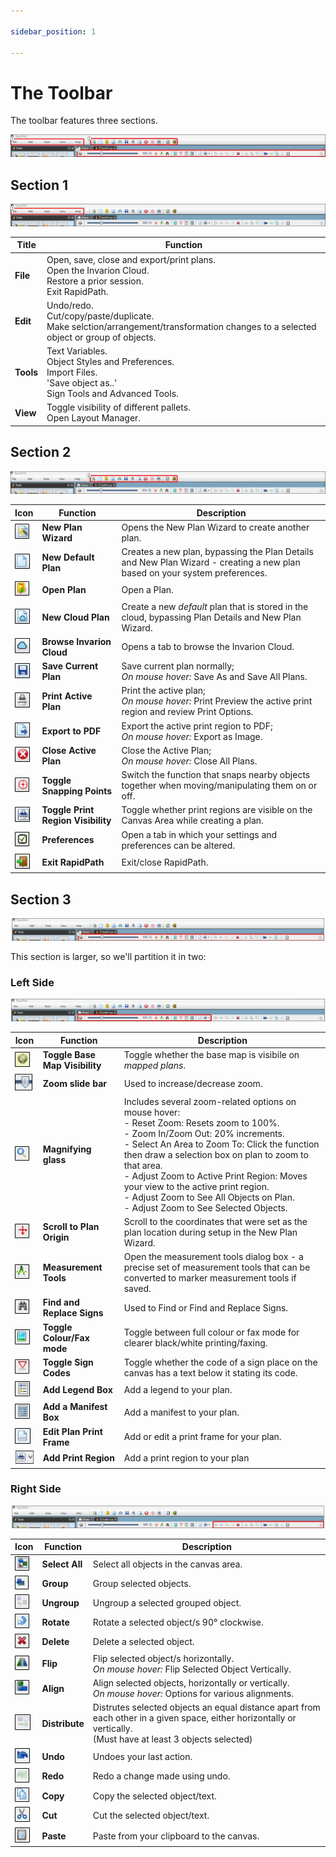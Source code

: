 ```yaml
---

sidebar_position: 1

---
```

# The Toolbar

The toolbar features three sections.

![toolbar overview](./assets/toolbox-all-labelled.jpg)

## Section 1

![section 1](./assets/toolbar-top-left.jpg)

|Title         |                                                                 Function     |
|----------------|----------------------------------------------------------------------|
|**File**|Open, save, close and export/print plans. <br /> Open the Invarion Cloud.<br /> Restore a prior session.<br /> Exit RapidPath.  |
|**Edit**|Undo/redo.<br /> Cut/copy/paste/duplicate.<br />  Make selction/arrangement/transformation changes to a selected object or group of objects.                                                |
|**Tools**|Text Variables. <br /> Object Styles and Preferences.<br />  Import Files.<br />  'Save object as..'<br /> Sign Tools and Advanced Tools.      |
|**View** |Toggle visibility of different pallets.<br /> Open Layout Manager.  |

## Section 2 

![section 2](./assets/toolbar-top-right.jpg)

| Icon |Function      |  Description|
|------|----------|-----------------|
|![new plan wizard](./assets/new-plan-wizard.jpg)|**New Plan Wizard**|Opens the New Plan Wizard to create another plan.                             |
|![new default plan](./assets/new-default-plan.jpg)|**New Default Plan**|Creates a new plan, bypassing the Plan Details and New Plan Wizard - creating a new plan based on your system preferences.                                                |
|![open plan](./assets/open.jpg)|**Open Plan**|Open a Plan.      |
|![new cloud plan](./assets/new-cloud-plan.jpg)|**New Cloud Plan** |Create a new *default* plan that is stored in the cloud, bypassing Plan Details and New Plan Wizard.|
|![browse cloud](./assets/browse-invarion-cloud.jpg)|**Browse Invarion Cloud**|Opens a tab to browse the Invarion Cloud.                             |
|![save](./assets/save.jpg)|**Save Current Plan**|Save current plan normally; <br /> *On mouse hover:* Save As and Save All Plans.                             |
|![print](./assets/print-active-plan.jpg)|**Print Active Plan**|Print the active plan;<br /> *On mouse hover:* Print Preview the active print region and review Print Options.      |
|![export to pdf](./assets/export-to-pdf.jpg)|**Export to PDF** |Export the active print region to PDF;<br /> *On mouse hover:* Export as Image.|
|![close plan](./assets/close-plan.jpg)|**Close Active Plan**|Close the Active Plan;<br /> *On mouse hover:* Close All Plans.                                                |
|![toggle snapping](./assets/snapping.jpg)|**Toggle Snapping Points**|Switch the function that snaps nearby objects together when moving/manipulating them on or off.                 |
|![toggle print regions](./assets/toggle-print-region-visibility.jpg)|**Toggle Print Region Visibility**|Toggle whether print regions are visible on the Canvas Area while creating a plan.                    |
|![preferences](./assets/preferences.jpg)|**Preferences**|Open a tab in which your settings and preferences can be altered.                                        |
|![exit](./assets/exit.jpg)|**Exit RapidPath**|Exit/close RapidPath.                                                |

## Section 3

![section 3](./assets/toolbar-bottom.jpg)

This section is larger, so we'll partition it in two:

### Left Side

![bottom left partition](./assets/toolbar-bottom-partition-left.jpg)

| Icon |Function      |  Description|
|------|----------|-----------------|
|![toggle base map](./assets/toggle-base-map.jpg) |**Toggle Base Map Visibility**   |Toggle whether the base map is visibile on *mapped plans*.  |
|![zoom slidebar](./assets/zoom-slider.jpg)|**Zoom slide bar**   |Used to increase/decrease zoom.  |
|![magnifying glass](./assets/zoom-controls.jpg) |**Magnifying glass**   |Includes several zoom-related options on mouse hover:<br /> - Reset Zoom: Resets zoom to 100%.<br />- Zoom In/Zoom Out: 20% increments.<br />- Select An Area to Zoom To: Click the function then draw a selection box on plan to zoom to that area.<br />- Adjust Zoom to Active Print Region: Moves your view to the active print region.<br />- Adjust Zoom to See All Objects on Plan.<br />- Adjust Zoom to See Selected Objects.   |
|![scroll to origin](./assets/plan-origin.jpg) |**Scroll to Plan Origin**   |Scroll to the coordinates that were set as the plan location during setup in the New Plan Wizard.  |
|![measurement tools](./assets/measurement.jpg) |**Measurement Tools**   |Open the measurement tools dialog box - a precise set of measurement tools that can be converted to marker measurement tools if saved.  |
|![find and replace signs](./assets/find-and-replace.jpg) |**Find and Replace Signs**   |Used to Find or Find and Replace Signs.  |
|![toggle fax mode](./assets/fax-mode.jpg) |**Toggle Colour/Fax mode**   |Toggle between full colour or fax mode for clearer black/white printing/faxing.  |
|![sign codes](./assets/sign-codes.jpg) |**Toggle Sign Codes**   |Toggle whether the code of a sign place on the canvas has a text below it stating its code.  |
|![add legend](./assets/legend.jpg) |**Add Legend Box**   |Add a legend to your plan.  |
|![add legend](./assets/manifest.jpg) |**Add a Manifest Box**   |Add a manifest to your plan.  |
|![print frame](./assets/edit-print-frame.jpg) |**Edit Plan Print Frame**   |Add or edit a print frame for your plan.  |
|![add print region](./assets/print-region.jpg) |**Add Print Region**   |Add a print region to your plan  |

### Right Side

![bottom left partition](./assets/toolbar-bottom-partition-right.jpg)

| Icon |Function      |  Description|
|------|----------|-----------------|
|![select all](./assets/select-all.jpg) |**Select All**   |Select all objects in the canvas area.  |
|![group](./assets/group.jpg) |**Group**   |Group selected objects.  |
|![ungroup](./assets/ungroup.jpg) |**Ungroup**   |Ungroup a selected grouped object.  |
|![rotate](./assets/rotate.jpg) |**Rotate**   |Rotate a selected object/s 90° clockwise.  |
|![delete](./assets/delete.jpg) |**Delete**   |Delete a selected object.  |
|![flip](./assets/flip.jpg) |**Flip**   |Flip selected object/s horizontally.<br /> *On mouse hover:* Flip Selected Object Vertically.  |
|![align](./assets/align.jpg) |**Align**   |Align selected objects, horizontally or vertically. <br />*On mouse hover:* Options for various alignments.  |
|![distribute](./assets/distribute.jpg) |**Distribute**   |Distrutes selected objects an equal distance apart from each other in a given space, either horizontally or vertically.<br />(Must have at least 3 objects selected)   |
|![undo](./assets/undo.jpg) |**Undo**   |Undoes your last action.  |
|![redo](./assets/redo.jpg) |**Redo**   |Redo a change made using undo.  |
|![copy](./assets/copy.jpg) |**Copy**   |Copy the selected object/text.  |
|![cut](./assets/cut.jpg) |**Cut**   |Cut the selected object/text.  |
|![past](./assets/paste.jpg) |**Paste**   |Paste from your clipboard to the canvas.  |